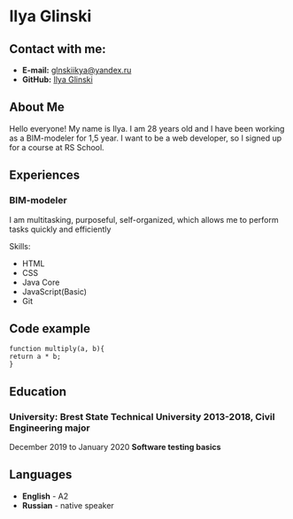 # Ilya Glinski

## Contact with me:
* **E-mail:** [glnskiikya@yandex.ru](Glnsliilya@yandex.ru)
* **GitHub:** [Ilya Glinski](https://github.com/IlyaGlinskiy)

## About Me
Hello everyone! My name is Ilya.
I am 28 years old and I have been working as a BIM-modeler for 1,5 year. I want to be a web developer, so I signed up for a course at RS School.

## Experiences
### BIM-modeler
I am multitasking, purposeful, self-organized, which allows me to perform tasks quickly and efficiently


Skills:
* HTML
* CSS
* Java Core
* JavaScript(Basic)
* Git

## Code example
```
function multiply(a, b){
return a * b;
}
```

## Education
### University: Brest State Technical University 2013-2018, Civil Engineering major
December 2019 to January 2020
**Software testing basics**


## Languages
* **English** - A2
* **Russian** - native speaker